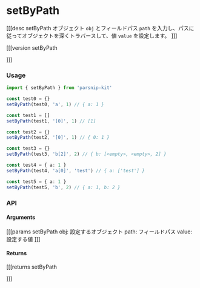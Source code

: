 # setByPath
[[[desc setByPath
オブジェクト `obj` とフィールドパス `path` を入力し、パスに従ってオブジェクトを深くトラバースして、値 `value` を設定します。
]]]

[[[version setByPath
  
]]]
### Usage

```ts
import { setByPath } from 'parsnip-kit'

const test0 = {}
setByPath(test0, 'a', 1) // { a: 1 }

const test1 = []
setByPath(test1, '[0]', 1) // [1]

const test2 = {}
setByPath(test2, '[0]', 1) // { 0: 1 }

const test3 = {}
setByPath(test3, 'b[2]', 2) // { b: [<empty>, <empty>, 2] }

const test4 = { a: 1 }
setByPath(test4, 'a[0]', 'test') // { a: ['test'] }

const test5 = { a: 1 }
setByPath(test5, 'b', 2) // { a: 1, b: 2 }
```


### API

#### Arguments
[[[params setByPath
obj: 設定するオブジェクト
path: フィールドパス
value: 設定する値
]]]
#### Returns
[[[returns setByPath

]]]
